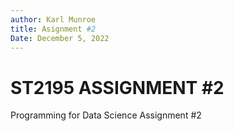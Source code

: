 ```yaml
---
author: Karl Munroe
title: Asignment #2
Date: December 5, 2022
---
```

# ST2195 ASSIGNMENT #2
Programming for Data Science Assignment #2

